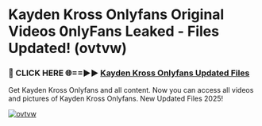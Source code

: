 # Kayden Kross Onlyfans Original Videos 0nlyFans Leaked - Files Updated! (ovtvw)

<h3>🔴 CLICK HERE 🌐==►► <a href="https://tinyurl.com/ehrbuxhb" rel="nofollow">Kayden Kross Onlyfans Updated Files</a></h3>

Get Kayden Kross Onlyfans and all content. Now you can access all videos and pictures of Kayden Kross Onlyfans. New Updated Files 2025!

[![ovtvw](https://i.imgur.com/lVYEuWS.gif)](https://tinyurl.com/ehrbuxhb)
